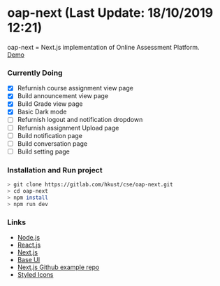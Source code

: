 # oap-next (Last Update: 18/10/2019 12:21)
oap-next = Next.js implementation of Online Assessment Platform.\
[Demo](https://oap-next.chrisliupascal.now.sh/)

### Currently Doing
* [x] Refurnish course assignment view page
* [x] Build announcement view page
* [x] Build Grade view page
* [x] Basic Dark mode
* [ ] Refurnish logout and notification dropdown
* [ ] Refurnish assignment Upload page
* [ ] Build notification page
* [ ] Build conversation page
* [ ] Build setting page

### Installation and Run project
```sh
> git clone https://gitlab.com/hkust/cse/oap-next.git
> cd oap-next
> npm install
> npm run dev
```

### Links
* [Node.js](https://nodejs.org/en/)
* [React.js](https://reactjs.org/)
* [Next.js](https://nextjs.org/)
* [Base UI](https://baseweb.design/)
* [Next.js Github example repo](https://github.com/zeit/next.js/tree/canary/examples)
* [Styled Icons](https://styled-icons.js.org/)

